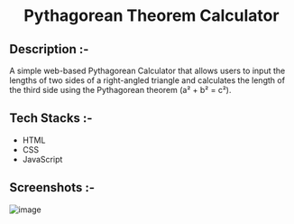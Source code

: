 # <p align="center">Pythagorean Theorem Calculator</p>

## Description :-

A simple web-based Pythagorean Calculator that allows users to input the lengths of two sides of a right-angled triangle and calculates the length of the third side using the Pythagorean theorem (a² + b² = c²).

## Tech Stacks :-

- HTML
- CSS
- JavaScript

## Screenshots :-

![image](https://github.com/Rakesh9100/CalcDiverse/assets/73993775/bb067f93-fe26-4201-b54d-73edbbcfeb9a)
